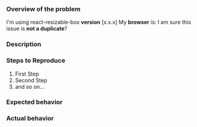 <!-- PLEASE READ THE FOLLOWING INSTRUCTIONS -->

<!-- Is it a bug/feature/question or do you need help? -->
<!-- If it's a bug, is it a browser bug? -->

### Overview of the problem

<!-- UNCOMMENT THE APPROPRIATE LINES -->
I'm using react-resizable-box **version** [x.x.x]
My **browser** is:
I am sure this issue is **not a duplicate**?

### Description

<!-- Description of the bug, enhancement, or question -->

### Steps to Reproduce

1. First Step
2. Second Step
3. and so on...

### Expected behavior

<!-- What you expected to happen -->

### Actual behavior

<!-- What actually happened -->
